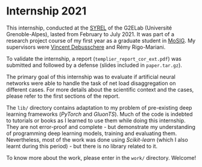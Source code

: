 # Internship 2021

This internship, conducted at the [SYREL](https://g2elab.grenoble-inp.fr/en/research/syrel) of the G2ELab (Université Grenoble-Alpes), lasted from February to July 2021. It was part of a research project course of my first year as a graduate student in [MoSIG](https://mosig.imag.fr/ProgramEn/M1S2). My supervisors were [Vincent Debusschere](https://g2elab.grenoble-inp.fr/fr/le-laboratoire/debusschere-vincent) and Rémy Rigo-Mariani.

To validate the internship, a report (`templier_report_cor_ext.pdf`) was submitted and followed by a defense (slides included in `paper.tar.gz`).

The primary goal of this internship was to evaluate if artificial neural networks were able to handle the task of net load disaggregation on different cases. For more details about the scientific context and the cases, please refer to the first sections of the report.

The `lib/` directory contains adaptation to my problem of pre-existing deep learning frameworks (*PyTorch* and *GluonTS*). Much of the code is indebted to tutorials or books as I learned to use them while doing this internship. They are not error-proof and complete - but demonstrate my understanding of programming deep learning models, training and evaluating them. Nevertheless, most of the work was done using *Scikit-learn* (which I also learnt during this period) - but there is no library related to it.

To know more about the work, please enter in the `work/` directory. Welcome!